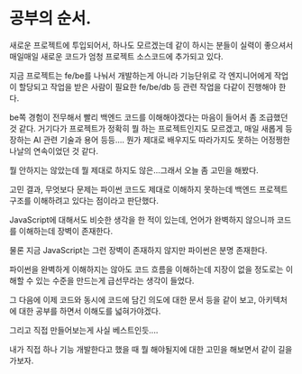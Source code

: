 # 공부의 순서.

새로운 프로젝트에 투입되어서, 하나도 모르겠는데 같이 하시는 분들이 실력이 좋으셔서 매일매일 새로운 코드가 엄청 프로젝트 소스코드에 추가되고 있다.

지금 프로젝트는 fe/be를 나눠서 개발하는게 아니라 기능단위로 각 엔지니어에게 작업이 할당되고 작업을 받은 사람이 필요한 fe/be/db 등 관련 작업을 다같이 진행해야 한다.

be쪽 경험이 전무해서 빨리 백엔드 코드를 이해해야겠다는 마음이 들어서 좀 조급했던 것 같다. 거기다가 프로젝트가 정확히 뭘 하는 프로젝트인지도 모르겠고, 매일 새롭게 등장하는 AI 관련 기술과 용어 등등.... 뭔가 제대로 배우지도 따라가지도 못하는 어정쩡한 나날의 연속이었던 것 같다.

뭘 안하지는 않았는데 뭘 제대로 하지도 않은...그래서 오늘 좀 고민을 해봤다.

고민 결과, 무엇보다 문제는 파이썬 코드도 제대로 이해하지 못하는데 백엔드 프로젝트 구조를 이해하려고 있다는 점이라고 판단했다.

JavaScript에 대해서도 비슷한 생각을 한 적이 있는데, 언어가 완벽하지 않으니까 코드를 이해하는데 장벽이 존재한다.

물론 지금 JavaScript는 그런 장벽이 존재하지 않지만 파이썬은 분명 존재한다.

파이썬을 완벽하게 이해하지는 않아도 코드 흐름을 이해하는데 지장이 없을 정도로는 이해할 수 있는 수준을 만드는게 급선무라는 생각이 들었다.

그 다음에 이제 코드와 동시에 코드에 담긴 의도에 대한 문서 등을 같이 보고, 아키텍처에 대한 공부를 하면서 이해도를 넓혀가야겠다.

그리고 직접 만들어보는게 사실 베스트인듯....

내가 직접 하나 기능 개발한다고 했을 때 뭘 해야될지에 대한 고민을 해보면서 같이 길을 가보자.
